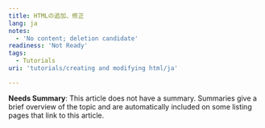 ```yaml
---
title: HTMLの追加、修正
lang: ja
notes:
  - 'No content; deletion candidate'
readiness: 'Not Ready'
tags:
  - Tutorials
uri: 'tutorials/creating and modifying html/ja'

---
```

**Needs Summary**: This article does not have a summary. Summaries give a brief overview of the topic and are automatically included on some listing pages that link to this article.

